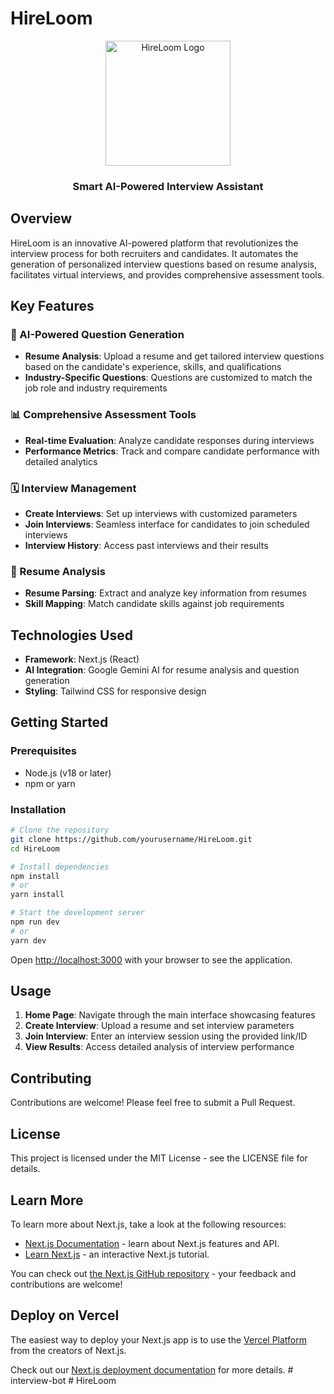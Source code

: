 # HireLoom

<div align="center">
  <img src="public/grid-photo.png" alt="HireLoom Logo" width="200">
  <h3>Smart AI-Powered Interview Assistant</h3>
</div>

## Overview

HireLoom is an innovative AI-powered platform that revolutionizes the interview process for both recruiters and candidates. It automates the generation of personalized interview questions based on resume analysis, facilitates virtual interviews, and provides comprehensive assessment tools.

## Key Features

### 🧠 AI-Powered Question Generation
- **Resume Analysis**: Upload a resume and get tailored interview questions based on the candidate's experience, skills, and qualifications
- **Industry-Specific Questions**: Questions are customized to match the job role and industry requirements

### 📊 Comprehensive Assessment Tools
- **Real-time Evaluation**: Analyze candidate responses during interviews
- **Performance Metrics**: Track and compare candidate performance with detailed analytics

### 🗓️ Interview Management
- **Create Interviews**: Set up interviews with customized parameters
- **Join Interviews**: Seamless interface for candidates to join scheduled interviews
- **Interview History**: Access past interviews and their results

### 📄 Resume Analysis
- **Resume Parsing**: Extract and analyze key information from resumes
- **Skill Mapping**: Match candidate skills against job requirements

## Technologies Used

- **Framework**: Next.js (React)
- **AI Integration**: Google Gemini AI for resume analysis and question generation
- **Styling**: Tailwind CSS for responsive design

## Getting Started

### Prerequisites
- Node.js (v18 or later)
- npm or yarn

### Installation

```bash
# Clone the repository
git clone https://github.com/yourusername/HireLoom.git
cd HireLoom

# Install dependencies
npm install
# or
yarn install

# Start the development server
npm run dev
# or
yarn dev
```

Open [http://localhost:3000](http://localhost:3000) with your browser to see the application.

## Usage

1. **Home Page**: Navigate through the main interface showcasing features
2. **Create Interview**: Upload a resume and set interview parameters
3. **Join Interview**: Enter an interview session using the provided link/ID
4. **View Results**: Access detailed analysis of interview performance

## Contributing

Contributions are welcome! Please feel free to submit a Pull Request.

## License

This project is licensed under the MIT License - see the LICENSE file for details.

## Learn More

To learn more about Next.js, take a look at the following resources:

- [Next.js Documentation](https://nextjs.org/docs) - learn about Next.js features and API.
- [Learn Next.js](https://nextjs.org/learn) - an interactive Next.js tutorial.

You can check out [the Next.js GitHub repository](https://github.com/vercel/next.js) - your feedback and contributions are welcome!

## Deploy on Vercel

The easiest way to deploy your Next.js app is to use the [Vercel Platform](https://vercel.com/new?utm_medium=default-template&filter=next.js&utm_source=create-next-app&utm_campaign=create-next-app-readme) from the creators of Next.js.

Check out our [Next.js deployment documentation](https://nextjs.org/docs/app/building-your-application/deploying) for more details.
#   i n t e r v i e w - b o t 
 
 #   H i r e L o o m 
 
 